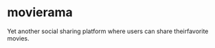 # movierama
Yet​ ​another social​ ​sharing​ ​platform​ ​where​ ​users​ ​can​ ​share​ ​their​ ​favorite​ ​movies.

